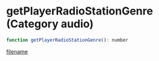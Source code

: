 # getPlayerRadioStationGenre (Category audio)

```js
function getPlayerRadioStationGenre(): number
```

[filename](getPlayerRadioStationGenre_m.md ':include')